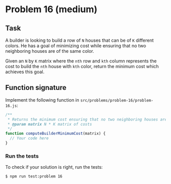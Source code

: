 # Problem 16 (medium)

## Task

A builder is looking to build a row of `N` houses that can be of `K` different colors. He has a goal of minimizing cost while ensuring that no two neighboring houses are of the same color.

Given an `N` by `K` matrix where the `nth` row and `kth` column represents the cost to build the `nth` house with `kth` color, return the minimum cost which achieves this goal.

## Function signature

Implement the following function in `src/problems/problem-16/problem-16.js`:

```javascript
/**
 * Returns the minimum cost ensuring that no two neighboring houses are of the same color
 * @param matrix N * K matrix of costs
 */
function computeBuilderMinimumCost(matrix) {
  // Your code here
}
```

### Run the tests

To check if your solution is right, run the tests:

```shell
$ npm run test:problem 16
```

